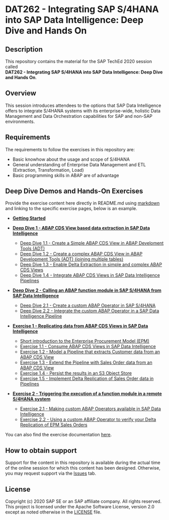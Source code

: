 # DAT262 - Integrating SAP S/4HANA into SAP Data Intelligence: Deep Dive and Hands On

## Description

This repository contains the material for the SAP TechEd 2020 session called<br>
**DAT262 - Integrating SAP S/4HANA into SAP Data Intelligence: Deep Dive and Hands On**.

## Overview

This session introduces attendees to the options that SAP Data Intelligence offers to integrate S/4HANA systems with its enterprise-wide, holistic Data Management and Data Orchestration capabilities for SAP and non-SAP environments.

## Requirements

The requirements to follow the exercises in this repository are:
- Basic knowhow about the usage and scope of S/4HANA 
- General understanding of Enterprise Data Management and ETL (Extraction, Transformation, Load)
- Basic programming skills in ABAP are of advantage

## Deep Dive Demos and Hands-On Exercises

Provide the exercise content here directly in README.md using [markdown](https://guides.github.com/features/mastering-markdown/) and linking to the specific exercise pages, below is an example.

- **[Getting Started](exercises/ex0/)**

- **[Deep Dive 1 - ABAP CDS View based data extraction in SAP Data Intelligence](exercises/dd1/)**
    - [Deep Dive 1.1 - Create a Simple ABAP CDS View in ABAP Develoment Tools (ADT)](exercises/dd1#deep-dive-11---create-a-simple-abap-cds-view-using-abap-develoment-tools-adt)
    - [Deep Dive 1.2 - Create a complex ABAP CDS View in ABAP Development Tools (ADT) (joining multiple tables)](exercises/dd1#deep-dive-11---create-a-simple-abap-cds-view-using-abap-develoment-tools-adt)
    - [Deep Dive 1.3 - Enable Delta Extraction in simple and complex ABAP CDS Views](exercises/dd1#exercise-12-sub-exercise-2-description)
    - [Deep Dive 1.4 - Integrate ABAP CDS Views in SAP Data Intelligence Pipelines](exercises/dd1#exercise-12-sub-exercise-2-description)
- **[Deep Dive 2 - Calling an ABAP function module in SAP S/4HANA from SAP Data Intelligence](exercises/dd2/)**
    - [Deep Dive 2.1 - Create a custom ABAP Operator in SAP S/4HANA](exercises/dd2#exercise-21-sub-exercise-1-description)
    - [Deep Dive 2.2 - Integrate the custom ABAP Operator in a SAP Data Intelligence Pipeline](exercises/dd2#exercise-22-sub-exercise-2-description)
    
- **[Exercise 1 - Replicating data from ABAP CDS Views in SAP Data Intelligence](exercises/ex1/)**
    - [Short introduction to the Enterprise Procurement Model (EPM)](exercises/ex1#exercise-10-sub-exercise-1-description)
    - [Exercise 1.1 - Consume ABAP CDS Views in SAP Data Intelligence](exercises/ex1#exercise-11-sub-exercise-1-description)
    - [Exercise 1.2 - Model a Pipeline that extracts Customer data from an ABAP CDS View](exercises/ex1#exercise-12-sub-exercise-1-description)
    - [Exercise 1.3 - Extend the Pipeline with Sales Order data from an ABAP CDS View](exercises/ex1#exercise-13-sub-exercise-1-description)
    - [Exercise 1.4 - Persist the results in an S3 Object Store](exercises/ex1#exercise-14-sub-exercise-1-description)
    - [Exercise 1.5 - Implement Delta Replication of Sales Order data in Pipelines](exercises/ex1#exercise-15-sub-exercise-2-description)
- **[Exercise 2 - Triggering the execution of a function module in a remote S/4HANA system](exercises/ex2/)**
    - [Exercise 2.1 - Making custom ABAP Operators available in SAP Data Intelligence](exercises/ex2#exercise-21-sub-exercise-1-description)
    - [Exercise 2.2 - Using a custom ABAP Operator to verify your Delta Replication of EPM Sales Orders](exercises/ex2#exercise-22-sub-exercise-2-description)


You can also find the exercise documentation [here](exercises/myPDFDoc.pdf).
    


## How to obtain support

Support for the content in this repository is available during the actual time of the online session for which this content has been designed. Otherwise, you may request support via the [Issues](../../issues) tab.

## License
Copyright (c) 2020 SAP SE or an SAP affiliate company. All rights reserved. This project is licensed under the Apache Software License, version 2.0 except as noted otherwise in the [LICENSE](LICENSES/Apache-2.0.txt) file.
